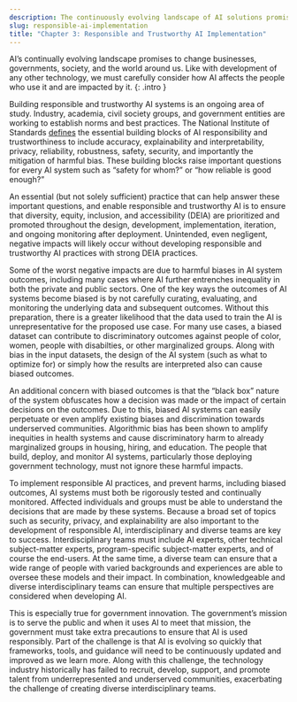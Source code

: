 ```yaml
---
description: The continuously evolving landscape of AI solutions promises to fundamentally change the way that businesses, governments, and society as a whole interact with and impact the world around us. While some of the promises of change may be years or even decades away, the technological possibilities represent exciting opportunities. As AI continues to evolve, AI practitioners must carefully consider the impact of AI on the people who interact with it and are affected by it. 
slug: responsible-ai-implementation
title: "Chapter 3: Responsible and Trustworthy AI Implementation"
---
```


AI’s continually evolving landscape promises to change businesses, governments, society, and the world around us. Like with development of any other technology, we must carefully consider how AI affects the people who use it and are impacted by it.
{: .intro }

Building responsible and trustworthy AI systems is an ongoing area of study. Industry, academia, civil society groups, and government entities are working to establish norms and best practices. The National Institute of Standards [defines](https://www.nist.gov/programs-projects/trustworthy-and-responsible-ai) the essential building blocks of AI responsibility and trustworthiness to include accuracy, explainability and interpretability, privacy, reliability, robustness, safety, security, and importantly the mitigation of harmful bias. These building blocks raise important questions for every AI system such as “safety for whom?” or “how reliable is good enough?”

An essential (but not solely sufficient) practice that can help answer these important questions, and enable responsible and trustworthy AI is to ensure that diversity, equity, inclusion, and accessibility (DEIA) are prioritized and promoted throughout the design, development, implementation, iteration, and ongoing monitoring after deployment. Unintended, even negligent, negative impacts will likely occur without developing responsible and trustworthy AI practices with strong DEIA practices. 

Some of the worst negative impacts are due to harmful biases in AI system outcomes, including many cases where AI further entrenches inequality in both the private and public sectors. One of the key ways the outcomes of AI systems become biased is by not carefully curating, evaluating, and monitoring the underlying data and subsequent outcomes. Without this preparation, there is a greater likelihood that the data used to train the AI is unrepresentative for the proposed use case. For many use cases, a biased dataset can contribute to discriminatory outcomes against people of color, women, people with disabilties, or other marginalized groups. Along with bias in the input datasets, the design of the AI system (such as what to optimize for) or simply how the results are interpreted also can cause biased outcomes. 

An additional concern with biased outcomes is that the “black box” nature of the system obfuscates how a decision was made or the impact of certain decisions on the outcomes. Due to this, biased AI systems can easily perpetuate or even amplify existing biases and discrimination towards underserved communities. Algorithmic bias has been shown to amplify inequities in health systems and cause discriminatory harm to already marginalized groups in housing, hiring, and education. The people that build, deploy, and monitor AI systems, particularly those deploying government technology, must not ignore these harmful impacts. 

To implement responsible AI practices, and prevent harms, including biased outcomes, AI systems must both be rigorously tested and continually monitored. Affected individuals and groups must be able to understand the decisions that are made by these systems. Because a broad set of topics such as security, privacy, and explainability are also important to the development of responsible AI, interdisciplinary and diverse teams are key to success. Interdisciplinary teams must include AI experts, other technical subject-matter experts, program-specific subject-matter experts, and of course the end-users. At the same time, a diverse team can ensure that a wide range of people with varied backgrounds and experiences are able to oversee these models and their impact. In combination, knowledgeable and diverse interdisciplinary teams can ensure that multiple perspectives are considered when developing AI.

This is especially true for government innovation. The government’s mission is to serve the public and when it uses AI to meet that mission, the government must take extra precautions to ensure that AI is used responsibly. Part of the challenge is that AI is evolving so quickly that frameworks, tools, and guidance will need to be continuously updated and improved as we learn more. Along with this challenge, the technology industry historically has failed to recruit, develop, support, and promote talent from underrepresented and underserved communities, exacerbating the challenge of creating diverse interdisciplinary teams.
